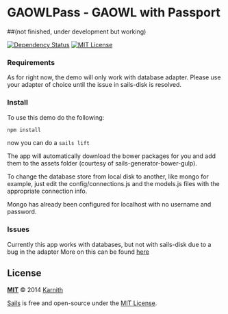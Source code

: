 # GAOWLPass - GAOWL with Passport
##(not finished, under development but working)

[![Dependency Status][dependency-image]][dependency-url] [![MIT License][license-image]][license-url]

### Requirements

As for right now, the demo will only work with database adapter. Please use your adapter of choice until the issue in sails-disk is resolved.

### Install

To use this demo do the following:

```sh
npm install
```

now you can do a ``` sails lift ```

The app will automatically download the bower packages for you and add them to the assets folder (courtesy of sails-generator-bower-gulp).

To change the database store from local disk to another, like mongo for example, just edit the config/connections.js and the models.js files with the appropriate connection info.

Mongo has already been configured for localhost with no username and password.

### Issues

Currently this app works with databases, but not with sails-disk due to a bug in the adapter
More on this can be found [here](https://github.com/balderdashy/sails-disk/issues/21)

## License

**[MIT](./LICENSE)**
&copy; 2014 [Karnith](http://github.com/Karnith)

[Sails](http://sailsjs.org) is free and open-source under the [MIT License](http://sails.mit-license.org/).

[license-image]: http://img.shields.io/badge/license-MIT-blue.svg?style=flat
[license-url]: LICENSE.md

[dependency-image]: https://gemnasium.com/Karnith/GAOWLPass.svg?style=flat
[dependency-url]: https://gemnasium.com/Karnith/GAOWLPass

[coverage-image]: http://img.shields.io/coveralls/Karnith/GOWLPass/master.svg?style=flat
[coverage-url]: https://coveralls.io/r/Karnith/GOWLPass?branch=master
